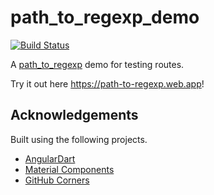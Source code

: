 # path\_to\_regexp\_demo

[![Build Status][travis-badge]][travis]

A [path\_to\_regexp][path-to-regexp] demo for testing routes.

Try it out here https://path-to-regexp.web.app!

## Acknowledgements

Built using the following projects.

  * [AngularDart][angular]
  * [Material Components][angular-components]
  * [GitHub Corners][github-corners]

[angular]: https://github.com/dart-lang/angular
[angular-components]: https://github.com/dart-lang/angular_components
[github-corners]: https://github.com/tholman/github-corners
[path-to-regexp]: https://github.com/leonsenft/path_to_regexp
[travis]: https://travis-ci.com/leonsenft/path_to_regexp_demo
[travis-badge]: https://travis-ci.com/leonsenft/path_to_regexp_demo.svg?branch=master
